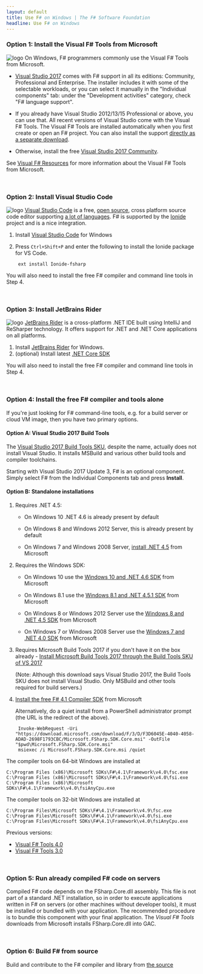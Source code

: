 ```yaml
---
layout: default
title: Use F# on Windows | The F# Software Foundation
headline: Use F# on Windows
---
```



### Option 1: Install the Visual F# Tools from Microsoft

![logo](/images/thumbs/vstudio.png)&nbsp;On Windows, F# programmers commonly use the Visual F# Tools from Microsoft.

* [Visual Studio 2017](https://www.visualstudio.com/downloads/) comes with F# support in all its editions: Community, Professional and Enterprise. The installer includes it with some of the selectable workloads, or you can select it manually in the "Individual components" tab: under the "Development activities" category, check "F# language support".

* If you already have Visual Studio 2012/13/15 Professional or above, you can use that. All recent versions of Visual Studio come with the Visual F# Tools. The Visual F# Tools are installed automatically when you first create or open an F# project. You can also install the support [directly as a separate download](https://www.microsoft.com/en-us/download/details.aspx?id=48179).

* Otherwise, install the free [Visual Studio 2017 Community](http://www.visualstudio.com/en-us/products/visual-studio-community-vs.aspx).

See [Visual F# Resources](http://msdn.microsoft.com/en-us/vstudio/hh388569.aspx) for more information about the Visual F# Tools from Microsoft.

<br />

### Option 2: Install Visual Studio Code

![logo](/images/thumbs/VSCode.png)&nbsp;[Visual Studio Code](https://code.visualstudio.com) is a free, [open source](https://github.com/microsoft/vscode), cross platform source code editor
supporting [a lot of languages](https://code.visualstudio.com/docs/languages/overview).
F# is supported by the [Ionide](http://ionide.io/) project and is a nice integration.

1. Install [Visual Studio Code](https://code.visualstudio.com/download) for Windows
2. Press `Ctrl+Shift+P` and enter the following to install the Ionide package for VS Code.

        ext install Ionide-fsharp

You will also need to install the free F# compiler and command line tools in Step 4.

<br />

### Option 3: Install JetBrains Rider

![logo](/images/thumbs/rider.png)&nbsp;[JetBrains Rider](https://www.jetbrains.com/rider) is a cross-platform .NET IDE built using IntelliJ and ReSharper technology. It offers support for .NET and .NET Core applications on all platforms.

1. Install [JetBrains Rider](https://www.jetbrains.com/rider/download/) for Windows.
2. (optional) Install latest [.NET Core SDK](https://www.microsoft.com/net/core#windowscmd)

You will also need to install the free F# compiler and command line tools in Step 4.

<br />

### Option 4: Install the free F# compiler and tools alone

If you're just looking for F# command-line tools, e.g. for a build server or cloud VM image, then you have two primary options.

#### Option A: Visual Studio 2017 Build Tools 

The [Visual Studio 2017 Build Tools SKU](https://www.visualstudio.com/downloads/#build-tools-for-visual-studio-2017), despite the name, actually does not install Visual Studio.  It installs MSBuild and various other build tools and compiler toolchains.

Starting with Visual Studio 2017 Update 3, F# is an optional component.  Simply select F# from the Individual Components tab and press **Install**.

#### Option B: Standalone installations

1. Requires .NET 4.5:

   - On Windows 10 .NET 4.6 is already present by default

   - On Windows 8 and Windows 2012 Server, this is already present by default
   
   - On Windows 7 and Windows 2008 Server, [install .NET 4.5](https://www.microsoft.com/en-US/download/details.aspx?id=30653) from Microsoft

2. Requires the Windows SDK:

   - On Windows 10 use the [Windows 10 and .NET 4.6 SDK](https://dev.windows.com/en-US/downloads/windows-10-sdk) from Microsoft

   - On Windows 8.1 use the [Windows 8.1 and .NET 4.5.1 SDK](http://msdn.microsoft.com/windows/desktop/bg162891) from Microsoft
   
   - On Windows 8 or Windows 2012 Server use the [Windows 8 and .NET 4.5 SDK](http://msdn.microsoft.com/windows/hardware/hh852363.aspx) from Microsoft
   
   - On Windows 7 or Windows 2008 Server use the [Windows 7 and .NET 4.0 SDK](http://www.microsoft.com/download/details.aspx?id=8279) from Microsoft
 
3. Requires Microsoft Build Tools 2017 if you don't have it on the box already - [Install Microsoft Build Tools 2017 through the Build Tools SKU of VS 2017](https://www.visualstudio.com/downloads/#build-tools-for-visual-studio-2017)

    (Note: Although this download says Visual Studio 2017, the Build Tools SKU does not install Visual Studio.  Only MSBuild and other tools required for build servers.)

4. [Install the free F# 4.1 Compiler SDK](http://download.microsoft.com/download/F/3/D/F3D6045E-4040-4058-ADAD-2698F1793CBC/Microsoft.FSharp.SDK.Core.msi) from Microsoft

   Alternatively, do a quiet install from a PowerShell administrator prompt (the URL is the redirect of the above). 

        Invoke-WebRequest -Uri "https://download.microsoft.com/download/F/3/D/F3D6045E-4040-4058-ADAD-2698F1793CBC/Microsoft.FSharp.SDK.Core.msi" -OutFile "$pwd\Microsoft.FSharp.SDK.Core.msi"
        msiexec /i Microsoft.FSharp.SDK.Core.msi /quiet

The compiler tools on 64-bit Windows are installed at

    C:\Program Files (x86)\Microsoft SDKs\F#\4.1\Framework\v4.0\fsc.exe
    C:\Program Files (x86)\Microsoft SDKs\F#\4.1\Framework\v4.0\fsi.exe
    C:\Program Files (x86)\Microsoft SDKs\F#\4.1\Framework\v4.0\fsiAnyCpu.exe
    
The compiler tools on 32-bit Windows are installed at

    C:\Program Files\Microsoft SDKs\F#\4.1\Framework\v4.9\fsc.exe
    C:\Program Files\Microsoft SDKs\F#\4.1\Framework\v4.0\fsi.exe
    C:\Program Files\Microsoft SDKs\F#\4.1\Framework\v4.0\fsiAnyCpu.exe

Previous versions:

* [Visual F# Tools 4.0](https://download.microsoft.com/download/9/1/2/9122D406-F1E3-4880-A66D-D6C65E8B1545/FSharp_Bundle.exe)
* [Visual F# Tools 3.0](http://go.microsoft.com/fwlink/?LinkId=261286)
    
<br />


### Option 5: Run already compiled F# code on servers

Compiled F# code depends on the FSharp.Core.dll assembly. This file is not part of a standard .NET installation, so in order to execute applications written in F# on servers (or other machines without developer tools), it must be installed or bundled with your application. The recommended procedure is to bundle this component with your final application. The *Visual F# Tools* downloads from Microsoft installs FSharp.Core.dll into GAC.

<br />

### Option 6: Build F# from source

Build and contribute to the F# compiler and library from [the source](https://github.com/Microsoft/visualfsharp)

